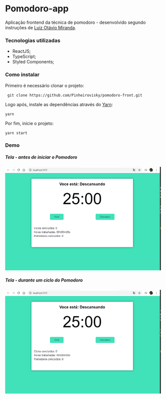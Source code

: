 # Pomodoro-app

Aplicação frontend da técnica de pomodoro - desenvolvido segundo instruções de [Luiz Otávio Miranda](https://www.udemy.com/course/curso-de-javascript-moderno-do-basico-ao-avancado/).

### Tecnologias utilizadas
 - ReactJS;
 - TypeScript;
 - Styled Components;

 ### Como instalar
 
 Primeiro é necessário clonar o projeto:
 
 ```
  git clone https://github.com/Pinheirovisky/pomodoro-front.git
 ```
 
 Logo após, instale as dependências através do [Yarn](https://yarnpkg.com/):
 
  ```
  yarn
 ```
 
 Por fim, inicie o projeto:
 
  ```
  yarn start
 ```
 
  ### Demo
  
  ##### Tela - antes de iniciar o Pomodoro
 
 ![pomodoroInicio](https://github.com/Pinheirovisky/pomodoro-front/blob/main/public/docs/pomodoroInicio.PNG)
 
  ##### Tela - durante um ciclo do Pomodoro
 
 ![pomodoroDurante](https://github.com/Pinheirovisky/pomodoro-front/blob/main/public/docs/pomodoroInicio.PNG)
